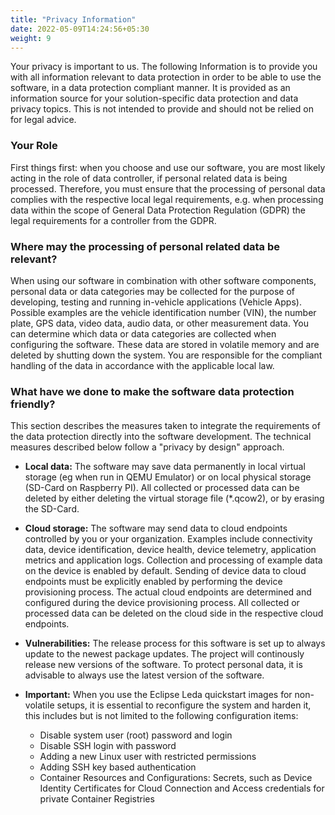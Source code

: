 ```yaml
---
title: "Privacy Information"
date: 2022-05-09T14:24:56+05:30
weight: 9
---
```


Your privacy is important to us. The following Information is to provide you with all information relevant to data protection in order to be able to use the software, in a data protection compliant manner. It is provided as an information source for your solution-specific data protection and data privacy topics. This is not intended to provide and should not be relied on for legal advice.

### Your Role

First things first: when you choose and use our software, you are most likely acting in the role of data controller, if personal related data is being processed. Therefore, you must ensure that the processing of personal data complies with the respective local legal requirements, e.g. when processing data within the scope of General Data Protection Regulation (GDPR) the legal requirements for a controller from the GDPR.

### Where may the processing of personal related data be relevant?

When using our software in combination with other software components, personal data or data categories may be collected for the purpose of developing, testing and running in-vehicle applications (Vehicle Apps). Possible examples are the vehicle identification number (VIN), the number plate, GPS data, video data, audio data, or other measurement data. You can determine which data or data categories are collected when configuring the software. These data are stored in volatile memory and are deleted by shutting down the system. You are responsible for the compliant handling of the data in accordance with the applicable local law.

### What have we done to make the software data protection friendly?

This section describes the measures taken to integrate the requirements of the data protection directly into the software development. The technical measures described below follow a "privacy by design" approach.

- **Local data:** The software may save data permanently in local virtual storage (eg when run in QEMU Emulator) or on local physical storage (SD-Card on Raspberry PI). All collected or processed data can be deleted by either deleting the virtual storage file (*.qcow2), or by erasing the SD-Card.

- **Cloud storage:** The software may send data to cloud endpoints controlled by you or your organization. Examples include connectivity data, device identification, device health, device telemetry, application metrics and application logs. Collection and processing of example data on the device is enabled by default. Sending of device data to cloud endpoints must be explicitly enabled by performing the device provisioning process. The actual cloud endpoints are determined and configured during the device provisioning process. All collected or processed data can be deleted on the cloud side in the respective cloud endpoints.

- **Vulnerabilities:** The release process for this software is set up to always update to the newest package updates. The project will continously release new versions of the software. To protect personal data, it is advisable to always use the latest version of the software.

- **Important:** When you use the Eclipse Leda quickstart images for non-volatile setups, it is essential to reconfigure the system and harden it, this includes but is not limited to the following configuration items:

  * Disable system user (root) password and login
  * Disable SSH login with password
  * Adding a new Linux user with restricted permissions
  * Adding SSH key based authentication
  * Container Resources and Configurations: Secrets, such as Device Identity Certificates for Cloud Connection and Access credentials for private Container Registries
